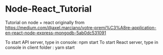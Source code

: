 # Node-React_Tutorial
Tutorial on node + react originally from https://medium.com/@axel.marciano/votre-premi%C3%A8re-application-en-react-node-express-mongodb-5ab0dc531091

To start API server, type in console: npm start
To start React server, type in console in client folder : yarn start